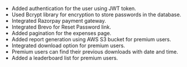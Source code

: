 - Added authentication for the user using JWT token.
- Used Bcrypt library for encryption to store passwords in the database.
- Integrated Razorpay payment gateway.
- Integrated Brevo for Reset Password link.
- Added pagination for the expenses page.
- Added report generation using AWS S3 bucket for premium users.
- Integrated download option for premium users.
- Premium users can find their previous downloads with date and time.
- Added a leaderboard list for premium users.

